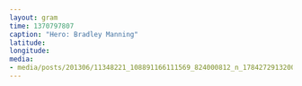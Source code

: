 ```yaml
---
layout: gram
time: 1370797807
caption: "Hero: Bradley Manning"
latitude: 
longitude: 
media:
- media/posts/201306/11348221_108891166111569_824000812_n_17842729132000351.jpg
---
```


